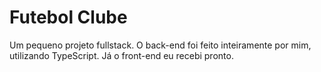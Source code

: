 # Futebol Clube

Um pequeno projeto fullstack.
O back-end foi feito inteiramente por mim, utilizando TypeScript. Já o front-end eu recebi pronto.
